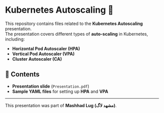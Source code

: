 # Kubernetes Autoscaling 🚀  

This repository contains files related to the **Kubernetes Autoscaling** presentation.  
The presentation covers different types of **auto-scaling** in Kubernetes, including:  
- **Horizontal Pod Autoscaler (HPA)**  
- **Vertical Pod Autoscaler (VPA)**
- **Cluster Autoscaler (CA)** 

## 📂 Contents  
- **Presentation slide** (`Presentation.pdf`)  
- **Sample YAML files** for setting up **HPA** and **VPA**  

---

This presentation was part of **Mashhad Lug (مشهد لاگ)**.  
